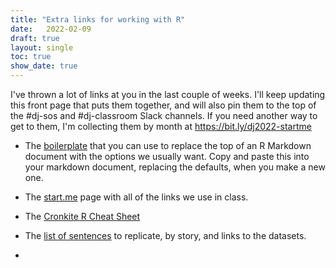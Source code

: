 ```yaml
---
title: "Extra links for working with R"
date:   2022-02-09
draft: true
layout: single
toc: true
show_date: true
--- 
```


I've thrown a lot of links at you in the last couple of weeks. I'll keep updating this front page that puts them together, and will also pin them to the top of the #dj-sos and #dj-classroom Slack channels. If you need another way to get to them, I'm collecting them by month at https://bit.ly/dj2022-startme

* The [boilerplate](https://gist.githubusercontent.com/sarahcnyt/e60ad2d7ccf65498fc88791f3bb683ae/raw/bcf4fb844d183b62f531a74a445271c5571f3a1d/cronkite-boilerplate.Rmd) that you can use to replace the top of an R Markdown document with the options we usually want.  Copy and paste this into your markdown document, replacing the defaults, when you make a new one. 

*  The [start.me](https://bit.ly/dj2022-startme) page with all of the links we use in class. 

* The [Cronkite R Cheat Sheet](https://cronkitedata.s3.amazonaws.com/docs/cronkite_cheat_v2.html) 

* The [list of sentences](https://docs.google.com/document/d/15nFfwZme3bJ0wBIrdn8Ptl3eshYfaQg1JbYd23XNnEg/edit?usp=sharing) to replicate, by story, and links to the datasets.

* 